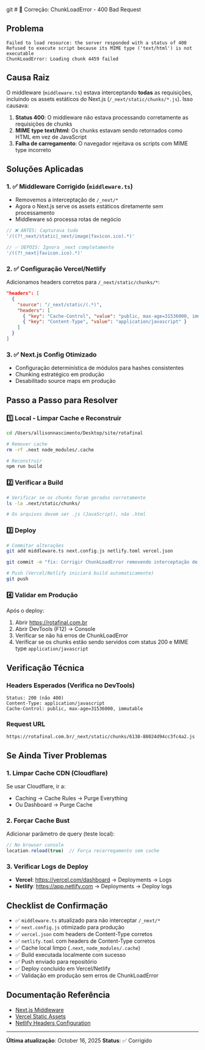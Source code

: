 git # 🔧 Correção: ChunkLoadError - 400 Bad Request

## Problema
```
Failed to load resource: the server responded with a status of 400
Refused to execute script because its MIME type ('text/html') is not executable
ChunkLoadError: Loading chunk 4459 failed
```

## Causa Raiz
O middleware (`middleware.ts`) estava interceptando **todas** as requisições, incluindo os assets estáticos do Next.js (`/_next/static/chunks/*.js`). Isso causava:

1. **Status 400**: O middleware não estava processando corretamente as requisições de chunks
2. **MIME type text/html**: Os chunks estavam sendo retornados como HTML em vez de JavaScript
3. **Falha de carregamento**: O navegador rejeitava os scripts com MIME type incorreto

## Soluções Aplicadas

### 1. ✅ Middleware Corrigido (`middleware.ts`)
- Removemos a interceptação de `/_next/*`
- Agora o Next.js serve os assets estáticos diretamente sem processamento
- Middleware só processa rotas de negócio

```typescript
// ❌ ANTES: Capturava tudo
'/((?!_next/static|_next/image|favicon.ico).*)'

// ✅ DEPOIS: Ignora _next completamente
'/((?!_next|favicon.ico).*)'
```

### 2. ✅ Configuração Vercel/Netlify
Adicionamos headers corretos para `/_next/static/chunks/*`:

```json
"headers": [
  {
    "source": "/_next/static/(.*)",
    "headers": [
      { "key": "Cache-Control", "value": "public, max-age=31536000, immutable" },
      { "key": "Content-Type", "value": "application/javascript" }
    ]
  }
]
```

### 3. ✅ Next.js Config Otimizado
- Configuração determinística de módulos para hashes consistentes
- Chunking estratégico em produção
- Desabilitado source maps em produção

## Passo a Passo para Resolver

### 1️⃣ Local - Limpar Cache e Reconstruir
```bash
cd /Users/allisonnascimento/Desktop/site/rotafinal

# Remover cache
rm -rf .next node_modules/.cache

# Reconstruir
npm run build
```

### 2️⃣ Verificar a Build
```bash
# Verificar se os chunks foram gerados corretamente
ls -la .next/static/chunks/

# Os arquivos devem ser .js (JavaScript), não .html
```

### 3️⃣ Deploy
```bash
# Commitar alterações
git add middleware.ts next.config.js netlify.toml vercel.json

git commit -m "fix: Corrigir ChunkLoadError removendo interceptação de assets estáticos"

# Push (Vercel/Netlify iniciará build automaticamente)
git push
```

### 4️⃣ Validar em Produção
Após o deploy:

1. Abrir https://rotafinal.com.br
2. Abrir DevTools (F12) → Console
3. Verificar se não há erros de ChunkLoadError
4. Verificar se os chunks estão sendo servidos com status 200 e MIME type `application/javascript`

## Verificação Técnica

### Headers Esperados (Verifica no DevTools)
```
Status: 200 (não 400)
Content-Type: application/javascript
Cache-Control: public, max-age=31536000, immutable
```

### Request URL
```
https://rotafinal.com.br/_next/static/chunks/6138-88024d94cc3fc4a2.js
```

## Se Ainda Tiver Problemas

### 1. Limpar Cache CDN (Cloudflare)
Se usar Cloudflare, ir a:
- Caching → Cache Rules → Purge Everything
- Ou Dashboard → Purge Cache

### 2. Forçar Cache Bust
Adicionar parâmetro de query (teste local):
```javascript
// No browser console
location.reload(true)  // Força recarregamento sem cache
```

### 3. Verificar Logs de Deploy
- **Vercel**: https://vercel.com/dashboard → Deployments → Logs
- **Netlify**: https://app.netlify.com → Deployments → Deploy logs

## Checklist de Confirmação

- ✅ `middleware.ts` atualizado para não interceptar `/_next/*`
- ✅ `next.config.js` otimizado para produção
- ✅ `vercel.json` com headers de Content-Type corretos
- ✅ `netlify.toml` com headers de Content-Type corretos
- ✅ Cache local limpo (`.next`, `node_modules/.cache`)
- ✅ Build executada localmente com sucesso
- ✅ Push enviado para repositório
- ✅ Deploy concluído em Vercel/Netlify
- ✅ Validação em produção sem erros de ChunkLoadError

## Documentação Referência

- [Next.js Middleware](https://nextjs.org/docs/advanced-features/middleware)
- [Vercel Static Assets](https://vercel.com/docs/concepts/edge-network/static-files)
- [Netlify Headers Configuration](https://docs.netlify.com/routing/headers/)

---

**Última atualização**: October 16, 2025
**Status**: ✅ Corrigido
